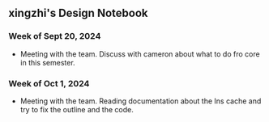 ## xingzhi's Design Notebook

### Week of Sept 20, 2024
* Meeting with the team. Discuss with cameron about what to do fro core in this semester.
  
### Week of Oct 1, 2024
* Meeting with the team. Reading documentation about the Ins cache and try to fix the outline and the code. 
